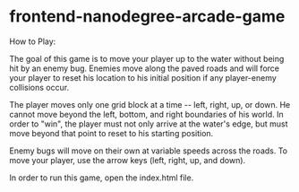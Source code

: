 frontend-nanodegree-arcade-game
===============================


How to Play:

The goal of this game is to move your player up to the water
without being hit by an enemy bug. Enemies move along the paved
roads and will force your player to reset his location to his
initial position if any player-enemy collisions occur.

The player moves only one grid block at a time -- left, right,
up, or down. He cannot move beyond the left, bottom, and right
boundaries of his world. In order to "win", the player must not
only arrive at the water's edge, but must move beyond that point
to reset to his starting position.

Enemy bugs will move on their own at variable speeds across the
roads. To move your player, use the arrow keys (left, right, up,
and down).

In order to run this game, open the index.html file.